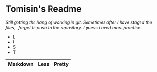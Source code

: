 # Tomisin's Readme
 
 *Still getting the hang of working in git. Sometimes after I have staged the files, i forget to push to the repository. I guess i need more practise.*

* L
* I
* S
* T
 
 Markdown | Less | Pretty
--- | --- | ---
 
